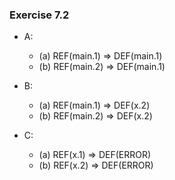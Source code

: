### Exercise 7.2
- A:
  - (a) REF(main.1) => DEF(main.1)
  - (b) REF(main.2) => DEF(main.1)

- B:
  - (a) REF(main.1) => DEF(x.2)
  - (b) REF(main.2) => DEF(x.2)

- C:
  - (a) REF(x.1) => DEF(ERROR)
  - (b) REF(x.2) => DEF(ERROR)
